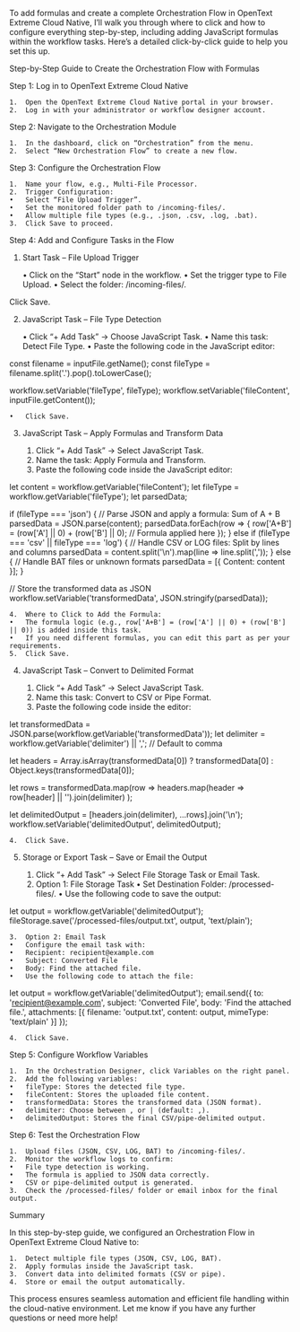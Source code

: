 To add formulas and create a complete Orchestration Flow in OpenText Extreme Cloud Native, I’ll walk you through where to click and how to configure everything step-by-step, including adding JavaScript formulas within the workflow tasks. Here’s a detailed click-by-click guide to help you set this up.

Step-by-Step Guide to Create the Orchestration Flow with Formulas

Step 1: Log in to OpenText Extreme Cloud Native

	1.	Open the OpenText Extreme Cloud Native portal in your browser.
	2.	Log in with your administrator or workflow designer account.

Step 2: Navigate to the Orchestration Module

	1.	In the dashboard, click on “Orchestration” from the menu.
	2.	Select “New Orchestration Flow” to create a new flow.

Step 3: Configure the Orchestration Flow

	1.	Name your flow, e.g., Multi-File Processor.
	2.	Trigger Configuration:
	•	Select “File Upload Trigger”.
	•	Set the monitored folder path to /incoming-files/.
	•	Allow multiple file types (e.g., .json, .csv, .log, .bat).
	3.	Click Save to proceed.

Step 4: Add and Configure Tasks in the Flow

1. Start Task – File Upload Trigger

	•	Click on the “Start” node in the workflow.
	•	Set the trigger type to File Upload.
	•	Select the folder: /incoming-files/.

Click Save.

2. JavaScript Task – File Type Detection

	•	Click “+ Add Task” → Choose JavaScript Task.
	•	Name this task: Detect File Type.
	•	Paste the following code in the JavaScript editor:

const filename = inputFile.getName();
const fileType = filename.split('.').pop().toLowerCase();

workflow.setVariable('fileType', fileType);
workflow.setVariable('fileContent', inputFile.getContent());

	•	Click Save.

3. JavaScript Task – Apply Formulas and Transform Data

	1.	Click “+ Add Task” → Select JavaScript Task.
	2.	Name the task: Apply Formula and Transform.
	3.	Paste the following code inside the JavaScript editor:

let content = workflow.getVariable('fileContent');
let fileType = workflow.getVariable('fileType');
let parsedData;

if (fileType === 'json') {
    // Parse JSON and apply a formula: Sum of A + B
    parsedData = JSON.parse(content);
    parsedData.forEach(row => {
        row['A+B'] = (row['A'] || 0) + (row['B'] || 0);  // Formula applied here
    });
} else if (fileType === 'csv' || fileType === 'log') {
    // Handle CSV or LOG files: Split by lines and columns
    parsedData = content.split('\n').map(line => line.split(','));
} else {
    // Handle BAT files or unknown formats
    parsedData = [{ Content: content }];
}

// Store the transformed data as JSON
workflow.setVariable('transformedData', JSON.stringify(parsedData));

	4.	Where to Click to Add the Formula:
	•	The formula logic (e.g., row['A+B'] = (row['A'] || 0) + (row['B'] || 0)) is added inside this task.
	•	If you need different formulas, you can edit this part as per your requirements.
	5.	Click Save.

4. JavaScript Task – Convert to Delimited Format

	1.	Click “+ Add Task” → Select JavaScript Task.
	2.	Name this task: Convert to CSV or Pipe Format.
	3.	Paste the following code inside the editor:

let transformedData = JSON.parse(workflow.getVariable('transformedData'));
let delimiter = workflow.getVariable('delimiter') || ',';  // Default to comma

let headers = Array.isArray(transformedData[0]) 
    ? transformedData[0] 
    : Object.keys(transformedData[0]);

let rows = transformedData.map(row => 
    headers.map(header => row[header] || '').join(delimiter)
);

let delimitedOutput = [headers.join(delimiter), ...rows].join('\n');
workflow.setVariable('delimitedOutput', delimitedOutput);

	4.	Click Save.

5. Storage or Export Task – Save or Email the Output

	1.	Click “+ Add Task” → Select File Storage Task or Email Task.
	2.	Option 1: File Storage Task
	•	Set Destination Folder: /processed-files/.
	•	Use the following code to save the output:

let output = workflow.getVariable('delimitedOutput');
fileStorage.save('/processed-files/output.txt', output, 'text/plain');


	3.	Option 2: Email Task
	•	Configure the email task with:
	•	Recipient: recipient@example.com
	•	Subject: Converted File
	•	Body: Find the attached file.
	•	Use the following code to attach the file:

let output = workflow.getVariable('delimitedOutput');
email.send({
    to: 'recipient@example.com',
    subject: 'Converted File',
    body: 'Find the attached file.',
    attachments: [{
        filename: 'output.txt',
        content: output,
        mimeType: 'text/plain'
    }]
});


	4.	Click Save.

Step 5: Configure Workflow Variables

	1.	In the Orchestration Designer, click Variables on the right panel.
	2.	Add the following variables:
	•	fileType: Stores the detected file type.
	•	fileContent: Stores the uploaded file content.
	•	transformedData: Stores the transformed data (JSON format).
	•	delimiter: Choose between , or | (default: ,).
	•	delimitedOutput: Stores the final CSV/pipe-delimited output.

Step 6: Test the Orchestration Flow

	1.	Upload files (JSON, CSV, LOG, BAT) to /incoming-files/.
	2.	Monitor the workflow logs to confirm:
	•	File type detection is working.
	•	The formula is applied to JSON data correctly.
	•	CSV or pipe-delimited output is generated.
	3.	Check the /processed-files/ folder or email inbox for the final output.

Summary

In this step-by-step guide, we configured an Orchestration Flow in OpenText Extreme Cloud Native to:

	1.	Detect multiple file types (JSON, CSV, LOG, BAT).
	2.	Apply formulas inside the JavaScript task.
	3.	Convert data into delimited formats (CSV or pipe).
	4.	Store or email the output automatically.

This process ensures seamless automation and efficient file handling within the cloud-native environment. Let me know if you have any further questions or need more help!